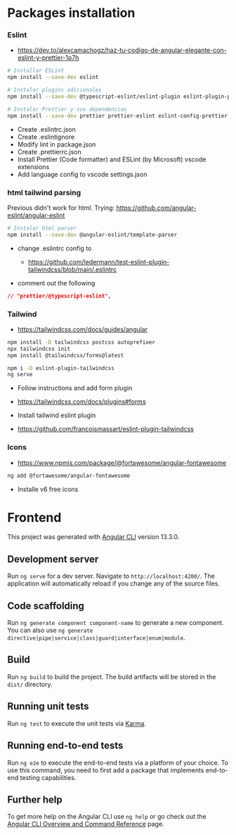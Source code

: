 # Packages installation
### Eslint
- https://dev.to/alexcamachogz/haz-tu-codigo-de-angular-elegante-con-eslint-y-prettier-1p7h
```bash
# Installar ESLint
npm install --save-dev eslint

# Instalar plugins adicionales
npm install --save-dev @typescript-eslint/eslint-plugin eslint-plugin-prettier

# Instalar Prettier y sus dependencias
npm install --save-dev prettier prettier-eslint eslint-config-prettier
```
- Create .eslintrc.json
- Create .eslintignore
- Modify lint in package.json
- Create .prettierrc.json
- Install Prettier (Code formatter) and ESLint (by Microsoft) vscode extensions
- Add language config to vscode settings.json

### html tailwind parsing
Previous didn't work for html. Trying: 
https://github.com/angular-eslint/angular-eslint

```bash
# Instalar html parser
npm install --save-dev @angular-eslint/template-parser
```
- change .eslintrc config to 
    - https://github.com/ledermann/test-eslint-plugin-tailwindcss/blob/main/.eslintrc


- comment out the following
```json
// "prettier/@typescript-eslint",
```

### Tailwind
- https://tailwindcss.com/docs/guides/angular
```bash
npm install -D tailwindcss postcss autoprefixer
npx tailwindcss init
npm install @tailwindcss/forms@latest

npm i -D eslint-plugin-tailwindcss
ng serve
```
- Follow instructions and add form plugin
- https://tailwindcss.com/docs/plugins#forms

- Install tailwind eslint plugin
- https://github.com/francoismassart/eslint-plugin-tailwindcss
### Icons
- https://www.npmjs.com/package/@fortawesome/angular-fontawesome
```bash
ng add @fortawesome/angular-fontawesome
```
- Installe v6 free icons
# Frontend

This project was generated with [Angular CLI](https://github.com/angular/angular-cli) version 13.3.0.

## Development server

Run `ng serve` for a dev server. Navigate to `http://localhost:4200/`. The application will automatically reload if you change any of the source files.

## Code scaffolding

Run `ng generate component component-name` to generate a new component. You can also use `ng generate directive|pipe|service|class|guard|interface|enum|module`.

## Build

Run `ng build` to build the project. The build artifacts will be stored in the `dist/` directory.

## Running unit tests

Run `ng test` to execute the unit tests via [Karma](https://karma-runner.github.io).

## Running end-to-end tests

Run `ng e2e` to execute the end-to-end tests via a platform of your choice. To use this command, you need to first add a package that implements end-to-end testing capabilities.

## Further help

To get more help on the Angular CLI use `ng help` or go check out the [Angular CLI Overview and Command Reference](https://angular.io/cli) page.
